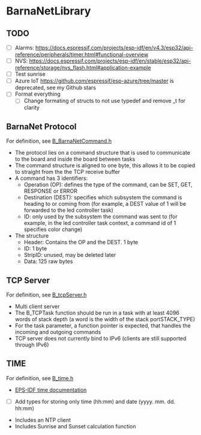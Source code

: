 # BarnaNetLibrary

## TODO
- [ ] Alarms: https://docs.espressif.com/projects/esp-idf/en/v4.3/esp32/api-reference/peripherals/timer.html#functional-overview
- [ ] NVS: https://docs.espressif.com/projects/esp-idf/en/stable/esp32/api-reference/storage/nvs_flash.html#application-example
- [ ] Test sunrise
- [ ] Azure IoT https://github.com/espressif/esp-azure/tree/master is deprecated, see my Github stars
- [ ] Format everything
	- [ ] Change formating of structs to not use typedef and remove _t for clarity

## BarnaNet Protocol
For definition, see [B_BarnaNetCommand.h](/B_BarnaNetCommand.h)
- The protocol lies on a command structure that is used to communicate to the board and inside the board between tasks
- The command structure is aligned to one byte, this allows it to be copied to straight from the the TCP receive buffer
- A command has 3 identifiers:
	- Operation (OP): defines the type of the command, can be SET, GET, RESPONSE or ERROR
	- Destination (DEST): specifies which subsystem the command is heading to or coming from (for example, a DEST value of 1 will be forwarded to the led controller task)
	- ID: only used by the subsystem the command was sent to (for example, in the led controller task context, a command id of 1 specifies color change)
- The structure
	- Header: Contains the OP and the DEST. 1 byte
	- ID: 1 byte
	- StripID: unused, may be deleted later
	- Data: 125 raw bytes

## TCP Server
For definition, see [B_tcpServer.h](/B_tcpServer.h)
- Multi client server
- The B_TCPTask function should be run in a task with at least 4096 words of stack depth (a word is the width of the stack portSTACK_TYPE)
- For the task parameter, a function pointer is expected, that handles the incoming and outgoing commands
- TCP server does not currently bind to IPv6 (clients are still supported through IPv6)

## TIME
For definition, see [B_time.h](/B_time.h)
- [EPS-IDF time documentation](https://docs.espressif.com/projects/esp-idf/en/stable/esp32/api-reference/system/system_time.html)
- [ ] Add types for storing only time (hh:mm) and date (yyyy. mm. dd. hh:mm)
- Includes an NTP client
- Includes Sunrise and Sunset calculation function
